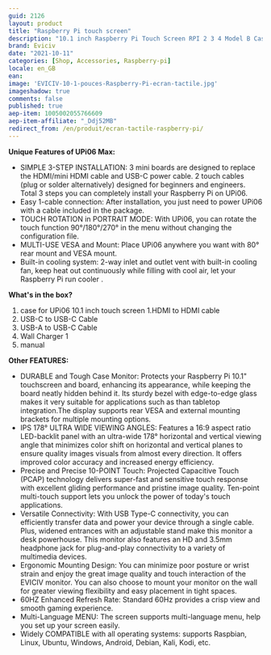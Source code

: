 ```yaml
---
guid: 2126
layout: product
title: "Raspberry Pi touch screen"
description: "10.1 inch Raspberry Pi Touch Screen RPI 2 3 4 Model B Case EVICIV UPi06 Max Portable Monitor RasPi USB C Touch Display"
brand: Eviciv
date: "2021-10-11"
categories: [Shop, Accessories, Raspberry-pi]
locale: en_GB
ean:
image: 'EVICIV-10-1-pouces-Raspberry-Pi-ecran-tactile.jpg'
imageshadow: true
comments: false
published: true
aep-item: 1005002055766609
aep-item-affiliate: "_Ddj52MB"
redirect_from: /en/produit/ecran-tactile-raspberry-pi/
---
```


**Unique Features of UPi06 Max:**

- SIMPLE 3-STEP INSTALLATION: 3 mini boards are designed to replace the HDMI/mini HDMI cable and USB-C power cable. 2 touch cables (plug or solder alternatively) designed for beginners and engineers. Total 3 steps you can completely install your Raspberry Pi on UPi06.
- Easy 1-cable connection: After installation, you just need to power UPi06 with a cable included in the package.
- TOUCH ROTATION in PORTRAIT MODE: With UPi06, you can rotate the touch function 90°/180°/270° in the menu without changing the configuration file.
- MULTI-USE VESA and Mount: Place UPi06 anywhere you want with 80° rear mount and VESA mount.
- Built-in cooling system: 2-way inlet and outlet vent with built-in cooling fan, keep heat out continuously while filling with cool air, let your Raspberry Pi run cooler .

**What's in the box?**

1. case for UPi06 10.1 inch touch screen
1.HDMI to HDMI cable
1. USB-C to USB-C Cable
1. USB-A to USB-C Cable
1. Wall Charger 1
1. manual

**Other FEATURES:**

- DURABLE and Tough Case Monitor: Protects your Raspberry Pi 10.1" touchscreen and board, enhancing its appearance, while keeping the board neatly hidden behind it. Its sturdy bezel with edge-to-edge glass makes it very suitable for applications such as than tabletop integration.The display supports rear VESA and external mounting brackets for multiple mounting options.
- IPS 178° ULTRA WIDE VIEWING ANGLES: Features a 16:9 aspect ratio LED-backlit panel with an ultra-wide 178° horizontal and vertical viewing angle that minimizes color shift on horizontal and vertical planes to ensure quality images visuals from almost every direction. It offers improved color accuracy and increased energy efficiency.
- Precise and Precise 10-POINT Touch: Projected Capacitive Touch (PCAP) technology delivers super-fast and sensitive touch response with excellent gliding performance and pristine image quality. Ten-point multi-touch support lets you unlock the power of today's touch applications.
- Versatile Connectivity: With USB Type-C connectivity, you can efficiently transfer data and power your device through a single cable. Plus, widened entrances with an adjustable stand make this monitor a desk powerhouse. This monitor also features an HD and 3.5mm headphone jack for plug-and-play connectivity to a variety of multimedia devices.
- Ergonomic Mounting Design: You can minimize poor posture or wrist strain and enjoy the great image quality and touch interaction of the EVICIV monitor. You can also choose to mount your monitor on the wall for greater viewing flexibility and easy placement in tight spaces.
- 60HZ Enhanced Refresh Rate: Standard 60Hz provides a crisp view and smooth gaming experience.
- Multi-Language MENU: The screen supports multi-language menu, help you set up your screen easily.
- Widely COMPATIBLE with all operating systems: supports Raspbian, Linux, Ubuntu, Windows, Android, Debian, Kali, Kodi, etc.
